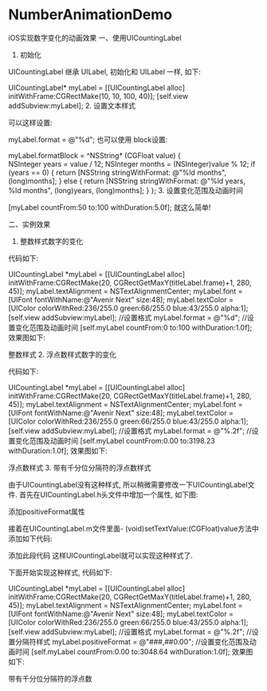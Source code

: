 # NumberAnimationDemo
iOS实现数字变化的动画效果
一、使用UICountingLabel

1. 初始化

UICountingLabel 继承 UILabel, 初始化和 UILabel 一样, 如下:

UICountingLabel* myLabel = [[UICountingLabel alloc] initWithFrame:CGRectMake(10, 10, 100, 40)];
[self.view addSubview:myLabel];
2. 设置文本样式

可以这样设置:

myLabel.format = @"%d";
也可以使用 block设置:

myLabel.formatBlock = ^NSString* (CGFloat value) {    
    NSInteger years = value / 12;
    NSInteger months = (NSInteger)value % 12;
    if (years == 0) {
        return [NSString stringWithFormat: @"%ld months", (long)months];
    }
    else {
        return [NSString stringWithFormat: @"%ld years, %ld months", (long)years, (long)months];
    }
};
3. 设置变化范围及动画时间

[myLabel countFrom:50 to:100 withDuration:5.0f];
就这么简单!

二、实例效果

1. 整数样式数字的变化

代码如下:

UICountingLabel *myLabel = [[UICountingLabel alloc] initWithFrame:CGRectMake(20, CGRectGetMaxY(titleLabel.frame)+1, 280, 45)];
myLabel.textAlignment = NSTextAlignmentCenter;
myLabel.font = [UIFont fontWithName:@"Avenir Next" size:48];
myLabel.textColor = [UIColor colorWithRed:236/255.0 green:66/255.0 blue:43/255.0 alpha:1];
[self.view addSubview:myLabel];
//设置格式
myLabel.format = @"%d";
//设置变化范围及动画时间
[self.myLabel countFrom:0
                         to:100
               withDuration:1.0f];
效果图如下:


整数样式
2. 浮点数样式数字的变化

代码如下:

UICountingLabel *myLabel = [[UICountingLabel alloc] initWithFrame:CGRectMake(20, CGRectGetMaxY(titleLabel.frame)+1, 280, 45)];
myLabel.textAlignment = NSTextAlignmentCenter;
myLabel.font = [UIFont fontWithName:@"Avenir Next" size:48];
myLabel.textColor = [UIColor colorWithRed:236/255.0 green:66/255.0 blue:43/255.0 alpha:1];
[self.view addSubview:myLabel];
//设置格式
myLabel.format = @"%.2f";
//设置变化范围及动画时间
[self.myLabel countFrom:0.00
                         to:3198.23
               withDuration:1.0f];
效果图如下:


浮点数样式
3. 带有千分位分隔符的浮点数样式

由于UICountingLabel没有这种样式, 所以稍微需要修改一下UICountingLabel文件.
首先在UICountingLabel.h头文件中增加一个属性, 如下图:


添加positiveFormat属性

接着在UICountingLabel.m文件里面- (void)setTextValue:(CGFloat)value方法中添加如下代码:


添加此段代码
这样UICountingLabel就可以实现这种样式了.

下面开始实现这种样式, 代码如下:

UICountingLabel *myLabel = [[UICountingLabel alloc] initWithFrame:CGRectMake(20, CGRectGetMaxY(titleLabel.frame)+1, 280, 45)];
myLabel.textAlignment = NSTextAlignmentCenter;
myLabel.font = [UIFont fontWithName:@"Avenir Next" size:48];
myLabel.textColor = [UIColor colorWithRed:236/255.0 green:66/255.0 blue:43/255.0 alpha:1];
[self.view addSubview:myLabel];
//设置格式
myLabel.format = @"%.2f";
//设置分隔符样式
myLabel.positiveFormat = @"###,##0.00";
//设置变化范围及动画时间
[self.myLabel countFrom:0.00
                    to:3048.64
          withDuration:1.0f];
效果图如下:


带有千分位分隔符的浮点数
